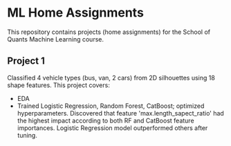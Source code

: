 # ML Home Assignments

This repository contains projects (home assignments) for the School of Quants Machine Learning course.

## Project 1
Classified 4 vehicle types (bus, van, 2 cars) from 2D silhouettes using 18 shape features.
This project covers:
- EDA
- Trained Logistic Regression, Random Forest, CatBoost; optimized hyperparameters.
Discovered that feature 'max.length_sapect_ratio' had the highest impact according to both RF and CatBoost feature importances. Logistic Regression model outperformed others after tuning.

